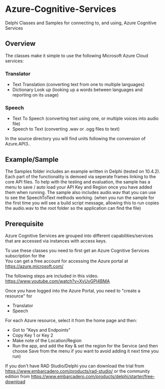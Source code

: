 # Azure-Cognitive-Services
Delphi Classes and Samples for connecting to, and using, Azure Cognitive Services

## Overview
The classes make it simple to use the following Microsoft Azure Cloud services:
### Translator
* Text Translation (converting text from one to multiple languages)
* Dictionary Look up (looking up a words between languages and reporting on its usage)
### Speech
* Text To Speech (converting text using one, or multiple voices into audio file)
* Speech to Text (converting .wav or .ogg files to text)

In the source directory you will find units following the convension of Azure.API3.<service>.<method>
  
## Example/Sample
The Samples folder includes an example written in Delphi (tested on 10.4.2).
Each part of the functionality is demoed via seperate frames linking to the core API files. 
To help with the testing and evaluation, the sample has a menu to save / auto load your API Key and Region once you have added them when running.
The sample also includes audio.wav that you can use to see the SpeechToText methods working. (when you run the sample for the first time you will see a build script message, allowing this to run copies the audio.wav to the root folder so the application can find the file)

## Prerequisite
Azure Cognitive Services are grouped into different capabilities/services that are accessed via instances with access keys.
  
To use these classes you need to first get an Azure Cognitive Services subscription for the  
You can get a free account for accessing the Azure portal at https://azure.microsoft.com/
  
The following steps are included in this video. 
https://www.youtube.com/watch?v=XvUvGPl4BMA
  
Once you have logged into the Azure Portal, you need to "create a resource" for 
  * Translator 
  * Speech
  
For each Azure resource, select it from the home page and then:
  * Got to "Keys and Endpoints"
  * Copy Key 1 or Key 2
  * Make note of the Location/Region
  * Run the app, and add the Key & set the region for the Service (and then choose Save from the menu if you want to avoid adding it next time you run)
  
If you don't have RAD Studio/Delphi you can download the trial from https://www.embarcadero.com/products/rad-studio/ or the community edition from  https://www.embarcadero.com/products/delphi/starter/free-download 
  
